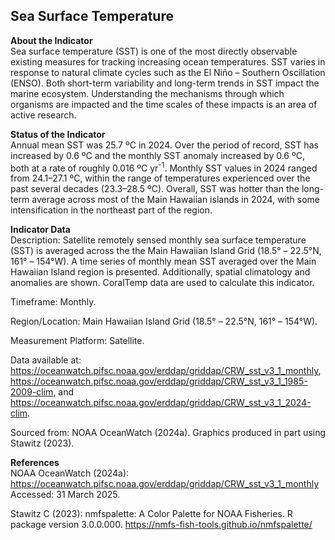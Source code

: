 ## Sea Surface Temperature

**About the Indicator**  
Sea surface temperature (SST) is one of the most directly observable
existing measures for tracking increasing ocean temperatures. SST varies
in response to natural climate cycles such as the El Niño – Southern
Oscillation (ENSO). Both short-term variability and long-term trends in
SST impact the marine ecosystem. Understanding the mechanisms through
which organisms are impacted and the time scales of these impacts is an
area of active research.

**Status of the Indicator**  
Annual mean SST was 25.7 ºC in 2024. Over the period of record, SST has
increased by 0.6 ºC and the monthly SST anomaly increased by 0.6 ºC,
both at a rate of roughly 0.016 ºC yr<sup>-1</sup>. Monthly SST values
in 2024 ranged from 24.1–27.1 ºC, within the range of temperatures
experienced over the past several decades (23.3–28.5 ºC). Overall, SST
was hotter than the long-term average across most of the Main Hawaiian
islands in 2024, with some intensification in the northeast part of the
region.

**Indicator Data**  
Description: Satellite remotely sensed monthly sea surface temperature
(SST) is averaged across the the Main Hawaiian Island Grid (18.5° –
22.5°N, 161° – 154°W). A time series of monthly mean SST averaged over
the Main Hawaiian Island region is presented. Additionally, spatial
climatology and anomalies are shown. CoralTemp data are used to
calculate this indicator.

Timeframe: Monthly.

Region/Location: Main Hawaiian Island Grid (18.5° – 22.5°N, 161° –
154°W).

Measurement Platform: Satellite.

Data available at:
<https://oceanwatch.pifsc.noaa.gov/erddap/griddap/CRW_sst_v3_1_monthly>,
<https://oceanwatch.pifsc.noaa.gov/erddap/griddap/CRW_sst_v3_1_1985-2009-clim>,
and
<https://oceanwatch.pifsc.noaa.gov/erddap/griddap/CRW_sst_v3_1_2024-clim>.

Sourced from: NOAA OceanWatch (2024a). Graphics produced in part using
Stawitz (2023).

**References**  
NOAA OceanWatch (2024a):
<https://oceanwatch.pifsc.noaa.gov/erddap/griddap/CRW_sst_v3_1_monthly>
Accessed: 31 March 2025.

Stawitz C (2023): nmfspalette: A Color Palette for NOAA Fisheries. R
package version 3.0.0.000.
<https://nmfs-fish-tools.github.io/nmfspalette/>
